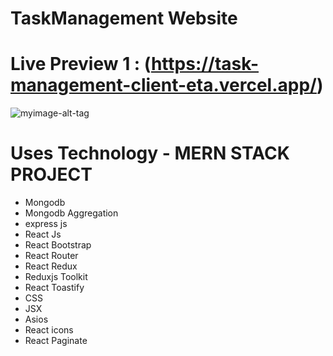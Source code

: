 #     TaskManagement Website 

# Live Preview 1 :  (https://task-management-client-eta.vercel.app/)

![myimage-alt-tag]([https://i.postimg.cc/DZs7ftXx/screencapture-business-table-vercel-app-2023-04-06-00-48-16.png])

# Uses Technology - MERN STACK PROJECT
- Mongodb
- Mongodb Aggregation
- express js
- React Js
- React Bootstrap 
- React Router 
- React Redux
- Reduxjs Toolkit
- React Toastify
- CSS 
- JSX 
- Asios
- React icons 
- React Paginate
